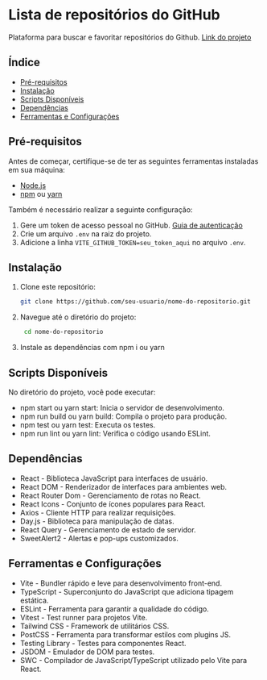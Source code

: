 # Lista de repositórios do GitHub

Plataforma para buscar e favoritar repositórios do Github.
[Link do projeto](https://git-hub-repos-weld.vercel.app/)

## Índice

- [Pré-requisitos](#pré-requisitos)
- [Instalação](#instalação)
- [Scripts Disponíveis](#scripts-disponíveis)
- [Dependências](#Dependências)
- [Ferramentas e Configurações](#Ferramentas-e-Configurações)

## Pré-requisitos

Antes de começar, certifique-se de ter as seguintes ferramentas instaladas em sua máquina:

- [Node.js](https://nodejs.org/)
- [npm](https://www.npmjs.com/) ou [yarn](https://yarnpkg.com/)

Também é necessário realizar a seguinte configuração:

1. Gere um token de acesso pessoal no GitHub. [Guia de autenticação](https://docs.github.com/pt/rest/authentication/authenticating-to-the-rest-api?apiVersion=2022-11-28)
2. Crie um arquivo `.env` na raiz do projeto.
3. Adicione a linha `VITE_GITHUB_TOKEN=seu_token_aqui` no arquivo `.env`.

## Instalação

1. Clone este repositório:

   ```bash
   git clone https://github.com/seu-usuario/nome-do-repositorio.git

2. Navegue até o diretório do projeto:

   ```bash
    cd nome-do-repositorio

3. Instale as dependências com npm i ou yarn

## Scripts Disponíveis

No diretório do projeto, você pode executar:

- npm start ou yarn start: Inicia o servidor de desenvolvimento.
- npm run build ou yarn build: Compila o projeto para produção.
- npm test ou yarn test: Executa os testes.
- npm run lint ou yarn lint: Verifica o código usando ESLint.

## Dependências

- React - Biblioteca JavaScript para interfaces de usuário.
- React DOM - Renderizador de interfaces para ambientes web.
- React Router Dom - Gerenciamento de rotas no React.
- React Icons - Conjunto de ícones populares para React.
- Axios - Cliente HTTP para realizar requisições.
- Day.js - Biblioteca para manipulação de datas.
- React Query - Gerenciamento de estado de servidor.
- SweetAlert2 - Alertas e pop-ups customizados.

## Ferramentas e Configurações

- Vite - Bundler rápido e leve para desenvolvimento front-end.
- TypeScript - Superconjunto do JavaScript que adiciona tipagem estática.
- ESLint - Ferramenta para garantir a qualidade do código.
- Vitest - Test runner para projetos Vite.
- Tailwind CSS - Framework de utilitários CSS.
- PostCSS - Ferramenta para transformar estilos com plugins JS.
- Testing Library - Testes para componentes React.
- JSDOM - Emulador de DOM para testes.
- SWC - Compilador de JavaScript/TypeScript utilizado pelo Vite para React.

